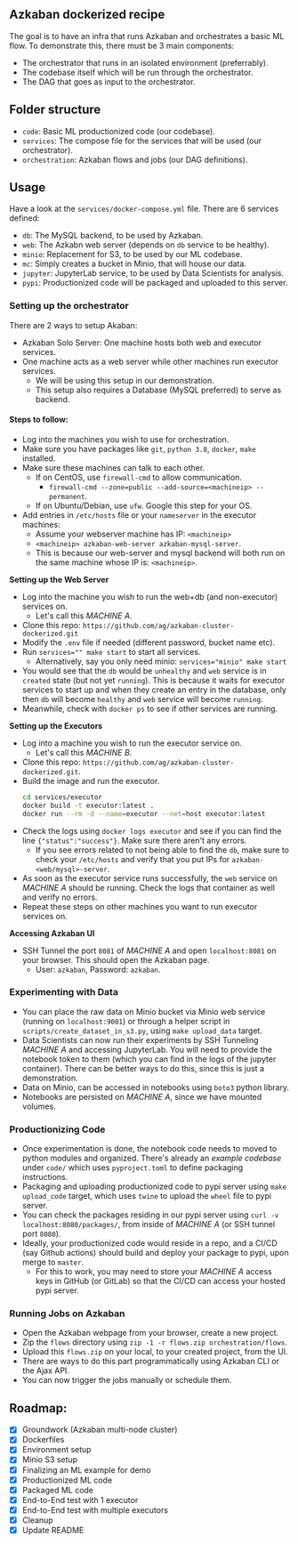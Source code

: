 ## Azkaban dockerized recipe
The goal is to have an infra that runs Azkaban and orchestrates a basic ML flow. To demonstrate this, there must be 3 main components:
- The orchestrator that runs in an isolated environment (preferrably).
- The codebase itself which will be run through the orchestrator.
- The DAG that goes as input to the orchestrator.

## Folder structure
- `code`: Basic ML productionized code (our codebase).
- `services`: The compose file for the services that will be used (our orchestrator).
- `orchestration`: Azkaban flows and jobs (our DAG definitions).

## Usage
Have a look at the `services/docker-compose.yml` file. There are 6 services defined:
- `db`: The MySQL backend, to be used by Azkaban.
- `web`: The Azkabn web server (depends on `db` service to be healthy).
- `minio`: Replacement for S3, to be used by our ML codebase.
- `mc`: Simply creates a bucket in Minio, that will house our data.
- `jupyter`: JupyterLab service, to be used by Data Scientists for analysis.
- `pypi`: Productionized code will be packaged and uploaded to this server.

### Setting up the orchestrator
There are 2 ways to setup Akaban:
- Azkaban Solo Server: One machine hosts both web and executor services.
- One machine acts as a web server while other machines run executor services.
	- We will be using this setup in our demonstration.
	- This setup also requires a Database (MySQL preferred) to serve as backend.

#### Steps to follow:
- Log into the machines you wish to use for orchestration.
- Make sure you have packages like `git`, `python 3.8`, `docker`, `make` installed.
- Make sure these machines can talk to each other.
	- If on CentOS, use `firewall-cmd` to allow communication.
		- `firewall-cmd --zone=public --add-source=<machineip> --permanent`.
	- If on Ubuntu/Debian, use `ufw`. Google this step for your OS.
- Add entries in `/etc/hosts` file or your `nameserver` in the executor machines:
	- Assume your webserver machine has IP: `<machineip>`
	- `<machineip> azkaban-web-server azkaban-mysql-server`.
	- This is because our web-server and mysql backend will both run on the same machine whose IP is: `<machineip>`.

**Setting up the Web Server**
- Log into the machine you wish to run the web+db (and non-executor) services on.
	- Let's call this *MACHINE A*.
- Clone this repo: `https://github.com/ag/azkaban-cluster-dockerized.git`
- Modify the `.env` file if needed (different password, bucket name etc).
- Run `services="" make start` to start all services.
	- Alternatively, say you only need minio: `services="minio" make start`
- You would see that the `db` would be `unhealthy` and `web` service is in `created` state (but not yet `running`). This is because it waits for executor services to start up and when they create an entry in the database, only then `db` will become `healthy` and `web` service will become `running`.
- Meanwhile, check with `docker ps` to see if other services are running.

**Setting up the Executors**
- Log into a machine you wish to run the executor service on.
	- Let's call this *MACHINE B*.
- Clone this repo: `https://github.com/ag/azkaban-cluster-dockerized.git`.
- Build the image and run the executor.
	```bash
	cd services/executor
	docker build -t executor:latest .
	docker run --rm -d --name=executor --net=host executor:latest
	```
- Check the logs using `docker logs executor` and see if you can find the line `{"status":"success"}`. Make sure there aren't any errors.
	- If you see errors related to not being able to find the `db`, make sure to check your `/etc/hosts` and verify that you put IPs for `azkaban-<web/mysql>-server`.
- As soon as the executor service runs successfully, the `web` service on *MACHINE A* should be running. Check the logs that container as well and verify no errors.
- Repeat these steps on other machines you want to run executor services on.

**Accessing Azkaban UI**
- SSH Tunnel the port `8081` of *MACHINE A* and open `localhost:8081` on your browser. This should open the Azkaban page.
	- User: `azkaban`, Password: `azkaban`.

### Experimenting with Data
- You can place the raw data on Minio bucket via Minio web service (running on `localhost:9001`) or through a helper script in `scripts/create_dataset_in_s3.py`, using `make upload_data` target.
- Data Scientists can now run their experiments by SSH Tunneling *MACHINE A* and accessing JupyterLab. You will need to provide the notebook token to them (which you can find in the logs of the jupyter container). There can be better ways to do this, since this is just a demonstration.
- Data on Minio, can be accessed in notebooks using `boto3` python library.
- Notebooks are persisted on *MACHINE A*, since we have mounted volumes.

### Productionizing Code
- Once experimentation is done, the notebook code needs to moved to python modules and organized. There's already an *example codebase* under `code/` which uses `pyproject.toml` to define packaging instructions.
- Packaging and uploading productionized code to pypi server using `make upload_code` target, which uses `twine` to upload the `wheel` file to pypi server.
- You can check the packages residing in our pypi server using `curl -v localhost:8080/packages/`, from inside of *MACHINE A* (or SSH tunnel port `8080`).
- Ideally, your productionized code would reside in a repo, and a CI/CD (say Github actions) should build and deploy your package to pypi, upon merge to `master`.
	- For this to work, you may need to store your *MACHINE A* access keys in GitHub (or GitLab) so that the CI/CD can access your hosted pypi server.

### Running Jobs on Azkaban
- Open the Azkaban webpage from your browser, create a new project.
- Zip the `flows` directory using `zip -1 -r flows.zip orchestration/flows`.
- Upload this `flows.zip` on your local, to your created project, from the UI.
- There are ways to do this part programmatically using Azkaban CLI or the Ajax API.
- You can now trigger the jobs manually or schedule them.

## Roadmap:
- [x] Groundwork (Azkaban multi-node cluster)
- [x] Dockerfiles
- [x] Environment setup
- [x] Minio S3 setup
- [x] Finalizing an ML example for demo
- [x] Productionized ML code
- [x] Packaged ML code
- [x] End-to-End test with 1 executor
- [x] End-to-End test with multiple executors
- [x] Cleanup
- [x] Update README
